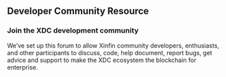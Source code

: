 ## Developer Community Resource

### Join the XDC development community

We’ve set up this forum to allow Xinfin community developers, enthusiasts, and other participants to discuss, code, help document, report bugs, get advice and support to make the XDC ecosystem the blockchain for enterprise.